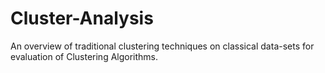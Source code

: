 # Cluster-Analysis
An overview of traditional clustering techniques on classical data-sets for evaluation of Clustering Algorithms.
